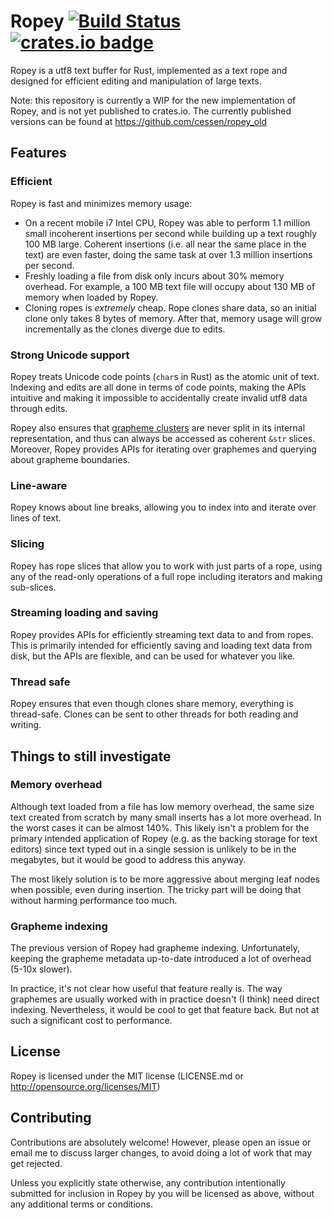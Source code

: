 # Ropey [![Build Status][trav-ci-img]][trav-ci] [![crates.io badge][crates-io-badge]][crates-io-url]

Ropey is a utf8 text buffer for Rust, implemented as a text rope and designed
for efficient editing and manipulation of large texts.

Note: this repository is currently a WIP for the new implementation of Ropey,
and is not yet published to crates.io.  The currently published versions can be
found at https://github.com/cessen/ropey_old


## Features

### Efficient

Ropey is fast and minimizes memory usage:

- On a recent mobile i7 Intel CPU, Ropey was able to perform 1.1 million
  small incoherent insertions per second while building up a text roughly
  100 MB large.  Coherent insertions (i.e. all near the same place in the
  text) are even faster, doing the same task at over 1.3 million insertions
  per second.
- Freshly loading a file from disk only incurs about 30% memory overhead.  For
  example, a 100 MB text file will occupy about 130 MB of memory when loaded
  by Ropey.
- Cloning ropes is _extremely_ cheap.  Rope clones share data, so an initial
  clone only takes 8 bytes of memory.  After that, memory usage will grow
  incrementally as the clones diverge due to edits.


### Strong Unicode support
Ropey treats Unicode code points (`char`s in Rust) as the atomic unit of text.
Indexing and edits are all done in terms of code points, making the APIs
intuitive and making it impossible to accidentally create invalid utf8 data
through edits.

Ropey also ensures that [grapheme clusters](https://www.unicode.org/reports/tr29/#Grapheme_Cluster_Boundaries)
are never split in its internal representation, and thus can always be accessed
as coherent `&str` slices.  Moreover, Ropey provides APIs for iterating over
graphemes and querying about grapheme boundaries.


### Line-aware

Ropey knows about line breaks, allowing you to index into and iterate over lines
of text.


### Slicing

Ropey has rope slices that allow you to work with just parts of a rope, using
any of the read-only operations of a full rope including iterators and making
sub-slices.


### Streaming loading and saving

Ropey provides APIs for efficiently streaming text data to and from ropes.  This
is primarily intended for efficiently saving and loading text data from disk, but
the APIs are flexible, and can be used for whatever you like.


### Thread safe

Ropey ensures that even though clones share memory, everything is thread-safe.
Clones can be sent to other threads for both reading and writing.


## Things to still investigate

### Memory overhead

Although text loaded from a file has low memory overhead, the same size text
created from scratch by many small inserts has a lot more overhead.  In the
worst cases it can be almost 140%.  This likely isn't a problem for the primary
intended application of Ropey (e.g. as the backing storage for text editors)
since text typed out in a single session is unlikely to be in the megabytes, but
it would be good to address this anyway.

The most likely solution is to be more aggressive about merging leaf nodes when
possible, even during insertion.  The tricky part will be doing that without
harming performance too much.

### Grapheme indexing

The previous version of Ropey had grapheme indexing.  Unfortunately, keeping the
grapheme metadata up-to-date introduced a lot of overhead (5-10x slower).

In practice, it's not clear how useful that feature really is.  The way
graphemes are usually worked with in practice doesn't (I think) need direct
indexing.  Nevertheless, it would be cool to get that feature back.  But not
at such a significant cost to performance.


## License

Ropey is licensed under the MIT license (LICENSE.md or http://opensource.org/licenses/MIT)


## Contributing

Contributions are absolutely welcome!  However, please open an issue or email me
to discuss larger changes, to avoid doing a lot of work that may get rejected.

Unless you explicitly state otherwise, any contribution intentionally submitted
for inclusion in Ropey by you will be licensed as above, without any additional
terms or conditions.

[crates-io-badge]: https://img.shields.io/crates/v/ropey.svg
[crates-io-url]: https://crates.io/crates/ropey
[trav-ci-img]: https://travis-ci.org/cessen/ropey.svg?branch=master
[trav-ci]: https://travis-ci.org/cessen/ropey